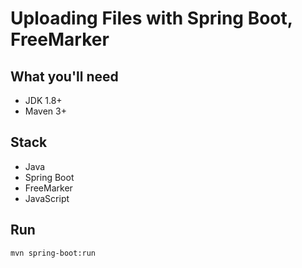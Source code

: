 # Uploading Files with Spring Boot, FreeMarker

## What you'll need
- JDK 1.8+
- Maven 3+

## Stack
- Java
- Spring Boot
- FreeMarker
- JavaScript

## Run
`mvn spring-boot:run`
